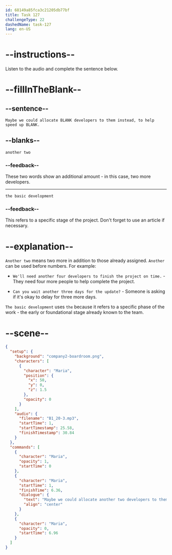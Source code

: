 ```yaml
---
id: 68149a85fca3c21205db77bf
title: Task 127
challengeType: 22
dashedName: task-127
lang: en-US
---
```


<!-- (Audio) Maria: Maybe we could allocate another two developers to them instead, to help speed up the basic development. -->

# --instructions--

Listen to the audio and complete the sentence below.

# --fillInTheBlank--

## --sentence--

`Maybe we could allocate BLANK developers to them instead, to help speed up BLANK.`

## --blanks--

`another two`

### --feedback--

These two words show an additional amount - in this case, two more developers.

---

`the basic development`

### --feedback--

This refers to a specific stage of the project. Don't forget to use an article if necessary.

# --explanation--

`Another two` means two more in addition to those already assigned. `Another` can be used before numbers. For example:

- `We'll need another four developers to finish the project on time.` - They need four more people to help complete the project.

- `Can you wait another three days for the update?` - Someone is asking if it's okay to delay for three more days.

`The basic development` uses `the` because it refers to a specific phase of the work - the early or foundational stage already known to the team.

# --scene--

```json
{
  "setup": {
    "background": "company2-boardroom.png",
    "characters": [
      {
        "character": "Maria",
        "position": {
          "x": 50,
          "y": 0,
          "z": 1.5
        },
        "opacity": 0
      }
    ],
    "audio": {
      "filename": "B1_20-3.mp3",
      "startTime": 1,
      "startTimestamp": 25.58,
      "finishTimestamp": 30.84
    }
  },
  "commands": [
    {
      "character": "Maria",
      "opacity": 1,
      "startTime": 0
    },
    {
      "character": "Maria",
      "startTime": 1,
      "finishTime": 6.36,
      "dialogue": {
        "text": "Maybe we could allocate another two developers to them instead to help speed up the basic development.",
        "align": "center"
      }
    },
    {
      "character": "Maria",
      "opacity": 0,
      "startTime": 6.96
    }
  ]
}
```
